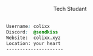 <div align="center">

&nbsp;Tech Studant<br><br> 
</div>


<div>

<!-- END LANG TECH-->

```css                                               
            Username: colixx
            Discord:  @sendkiss
            Website:  colixx.xyz    
            Location: your heart
            ---------------------                                           
```  
